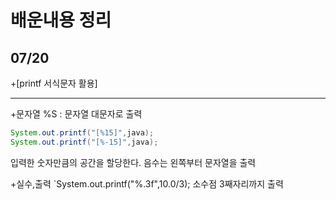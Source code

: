 # 배운내용 정리

## 07/20

+[printf 서식문자 활용]

---------------
+문자열
%S : 문자열 대문자로 출력

```java
System.out.printf("[%15]",java);
System.out.printf("[%-15]",java);
```
입력한 숫자만큼의 공간을 할당한다. 음수는 왼쪽부터 문자열을 출력

+실수,출력
`System.out.printf("%.3f",10.0/3);
소수점 3째자리까지 출력
